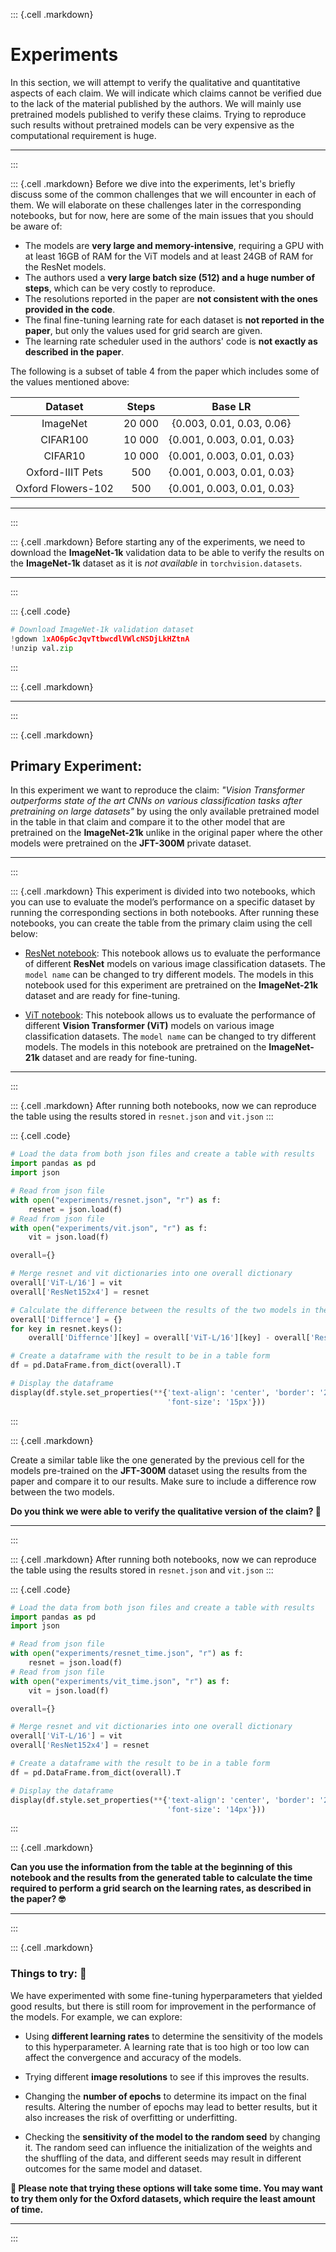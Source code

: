 ::: {.cell .markdown}
# Experiments

In this section, we will attempt to verify the qualitative and quantitative aspects of each claim. We will indicate which claims cannot be verified due to the lack of the material published by the authors. We will mainly use pretrained models published to verify these claims. Trying to reproduce such results without pretrained models can be very expensive as the computational requirement is huge.

***
:::

::: {.cell .markdown}
Before we dive into the experiments, let's briefly discuss some of the common challenges that we will encounter in each of them. We will elaborate on these challenges later in the corresponding notebooks, but for now, here are some of the main issues that you should be aware of:

- The models are **very large and memory-intensive**, requiring a GPU with at least 16GB of RAM for the ViT models and at least 24GB of RAM for the ResNet models.
- The authors used a **very large batch size (512) and a huge number of steps**, which can be very costly to reproduce.
- The resolutions reported in the paper are **not consistent with the ones provided in the code**.
- The final fine-tuning learning rate for each dataset is **not reported in the paper**, but only the values used for grid search are given.
- The learning rate scheduler used in the authors' code is **not exactly as described in the paper**.

The following is a subset of table 4 from the paper which includes some of the values mentioned above:

| Dataset            | Steps  | Base LR                    |
| :----------------: | :----: | :------------------------: |
| ImageNet           | 20 000 | {0.003, 0.01, 0.03, 0.06}  |
| CIFAR100           | 10 000 | {0.001, 0.003, 0.01, 0.03} |
| CIFAR10            | 10 000 | {0.001, 0.003, 0.01, 0.03} |
| Oxford-IIIT Pets   | 500    | {0.001, 0.003, 0.01, 0.03} |
| Oxford Flowers-102 | 500    | {0.001, 0.003, 0.01, 0.03} |


***
:::

::: {.cell .markdown}
Before starting any of the experiments, we need to download the **ImageNet-1k** validation data to be able to verify the results on the **ImageNet-1k** dataset as it is *not available* in `torchvision.datasets`.

***
:::

::: {.cell .code}
```python
# Download ImageNet-1k validation dataset
!gdown 1xAO6pGcJqvTtbwcdlVWlcNSDjLkHZtnA
!unzip val.zip
```
:::

::: {.cell .markdown}

***
:::

::: {.cell .markdown}
## Primary Experiment:

In this experiment we want to reproduce the claim: *"Vision Transformer outperforms state of the art CNNs on various classification tasks after pretraining on large datasets"* by using the only available pretrained model in the table in that claim and compare it to the other model that are pretrained on the **ImageNet-21k** unlike in the original paper where the other models were pretrained on the **JFT-300M** private dataset.

***
:::

::: {.cell .markdown}
This experiment is divided into two notebooks, which you can use to evaluate the model’s performance on a specific dataset by running the corresponding sections in both notebooks. After running these notebooks, you can create the table from the primary claim using the cell below:

- [ResNet notebook](03.1-ResNet.ipynb): This notebook allows us to evaluate the performance of different **ResNet** models on various image classification datasets. The `model name` can be changed to try different models. The models in this notebook used for this experiment are pretrained on the **ImageNet-21k** dataset and are ready for fine-tuning.

- [ViT notebook](03.2-ViT.ipynb): This notebook allows us to evaluate the performance of different **Vision Transformer (ViT)** models on various image classification datasets. The `model name` can be changed to try different models. The models in this notebook are pretrained on the **ImageNet-21k** dataset and are ready for fine-tuning.

***
:::

::: {.cell .markdown}
After running both notebooks, now we can reproduce the table using the results stored in `resnet.json` and `vit.json`
:::

::: {.cell .code}
```python
# Load the data from both json files and create a table with results
import pandas as pd
import json

# Read from json file
with open("experiments/resnet.json", "r") as f:
    resnet = json.load(f)
# Read from json file
with open("experiments/vit.json", "r") as f:
    vit = json.load(f)

overall={}

# Merge resnet and vit dictionaries into one overall dictionary
overall['ViT-L/16'] = vit
overall['ResNet152x4'] = resnet

# Calculate the difference between the results of the two models in the dictionary
overall['Differnce'] = {}
for key in resnet.keys():
    overall['Differnce'][key] = overall['ViT-L/16'][key] - overall['ResNet152x4'][key]

# Create a dataframe with the result to be in a table form
df = pd.DataFrame.from_dict(overall).T

# Display the dataframe
display(df.style.set_properties(**{'text-align': 'center', 'border': '2px solid black', 'padding': '10px',\
                                   'font-size': '15px'}))
```
:::

::: {.cell .markdown}

Create a similar table like the one generated by the previous cell for the models pre-trained on the **JFT-300M** dataset using the results from the paper and compare it to our results. Make sure to include a difference row between the two models.

**Do you think we were able to verify the qualitative version of the claim? 🤔**

***
:::

::: {.cell .markdown}
After running both notebooks, now we can reproduce the table using the results stored in `resnet.json` and `vit.json`
:::

::: {.cell .code}
```python
# Load the data from both json files and create a table with results
import pandas as pd
import json

# Read from json file
with open("experiments/resnet_time.json", "r") as f:
    resnet = json.load(f)
# Read from json file
with open("experiments/vit_time.json", "r") as f:
    vit = json.load(f)

overall={}

# Merge resnet and vit dictionaries into one overall dictionary
overall['ViT-L/16'] = vit
overall['ResNet152x4'] = resnet

# Create a dataframe with the result to be in a table form
df = pd.DataFrame.from_dict(overall).T

# Display the dataframe
display(df.style.set_properties(**{'text-align': 'center', 'border': '2px solid black', 'padding': '10px',\
                                   'font-size': '14px'}))
```
:::

::: {.cell .markdown}

**Can you use the information from the table at the beginning of this notebook and the results from the generated table to calculate the time required to perform a grid search on the learning rates, as described in the paper? 🤓**

***
:::

::: {.cell .markdown}
### Things to try: 🧪

We have experimented with some fine-tuning hyperparameters that yielded good results, but there is still room for improvement in the performance of the models. For example, we can explore:

- Using **different learning rates** to determine the sensitivity of the models to this hyperparameter. A learning rate that is too high or too low can affect the convergence and accuracy of the models.

- Trying different **image resolutions** to see if this improves the results.

- Changing the **number of epochs** to determine its impact on the final results. Altering the number of epochs may lead to better results, but it also increases the risk of overfitting or underfitting.

- Checking the **sensitivity of the model to the random seed** by changing it. The random seed can influence the initialization of the weights and the shuffling of the data, and different seeds may result in different outcomes for the same model and dataset.

**🛑 Please note that trying these options will take some time. You may want to try them only for the Oxford datasets, which require the least amount of time.**

***
:::
